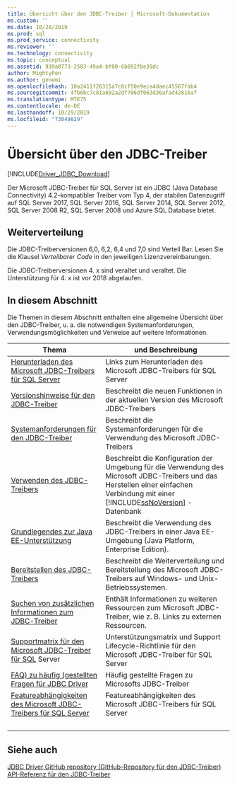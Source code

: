 ```yaml
---
title: Übersicht über den JDBC-Treiber | Microsoft-Dokumentation
ms.custom: ''
ms.date: 10/28/2019
ms.prod: sql
ms.prod_service: connectivity
ms.reviewer: ''
ms.technology: connectivity
ms.topic: conceptual
ms.assetid: 939a8773-2583-49a4-bf00-6b892fbe39dc
author: MightyPen
ms.author: genemi
ms.openlocfilehash: 10a2411f26315a7c0cf50e9eca4daec45567fab4
ms.sourcegitcommit: 4fb6bc7c81a692a2df706df063d36afad42816af
ms.translationtype: MTE75
ms.contentlocale: de-DE
ms.lasthandoff: 10/29/2019
ms.locfileid: "73049829"
---
```

# <a name="overview-of-the-jdbc-driver"></a>Übersicht über den JDBC-Treiber

[!INCLUDE[Driver_JDBC_Download](../../includes/driver_jdbc_download.md)]

Der Microsoft JDBC-Treiber für SQL Server ist ein JDBC (Java Database Connectivity) 4.2-kompatibler Treiber vom Typ 4, der stabilen Datenzugriff auf SQL Server 2017, SQL Server 2016, SQL Server 2014, SQL Server 2012, SQL Server 2008 R2, SQL Server 2008 und Azure SQL Database bietet.  

## <a name="redistribution"></a>Weiterverteilung

Die JDBC-Treiberversionen 6,0, 6,2, 6,4 und 7,0 sind Verteil Bar. Lesen Sie die Klausel _Verteilbarer Code_ in den jeweiligen Lizenzvereinbarungen.

Die JDBC-Treiberversionen 4. x sind veraltet und veraltet. Die Unterstützung für 4. x ist vor 2018 abgelaufen.

## <a name="in-this-section"></a>In diesem Abschnitt  

Die Themen in diesem Abschnitt enthalten eine allgemeine Übersicht über den JDBC-Treiber, u. a. die notwendigen Systemanforderungen, Verwendungsmöglichkeiten und Verweise auf weitere Informationen.  

|Thema|und Beschreibung|  
|-----------|-----------------|  
|[Herunterladen des Microsoft JDBC-Treibers für SQL Server](../../connect/jdbc/download-microsoft-jdbc-driver-for-sql-server.md)|Links zum Herunterladen des Microsoft JDBC-Treibers für SQL Server|  
|[Versionshinweise für den JDBC-Treiber](../../connect/jdbc/release-notes-for-the-jdbc-driver.md)|Beschreibt die neuen Funktionen in der aktuellen Version des Microsoft JDBC-Treibers|  
|[Systemanforderungen für den JDBC-Treiber](../../connect/jdbc/system-requirements-for-the-jdbc-driver.md)|Beschreibt die Systemanforderungen für die Verwendung des Microsoft JDBC-Treibers|  
|[Verwenden des JDBC-Treibers](../../connect/jdbc/using-the-jdbc-driver.md)|Beschreibt die Konfiguration der Umgebung für die Verwendung des Microsoft JDBC-Treibers und das Herstellen einer einfachen Verbindung mit einer [!INCLUDE[ssNoVersion](../../includes/ssnoversion-md.md)] -Datenbank|  
|[Grundlegendes zur Java EE-Unterstützung](../../connect/jdbc/understanding-java-ee-support.md)|Beschreibt die Verwendung des JDBC-Treibers in einer Java EE-Umgebung (Java Platform, Enterprise Edition).|  
|[Bereitstellen des JDBC-Treibers](../../connect/jdbc/deploying-the-jdbc-driver.md)|Beschreibt die Weiterverteilung und Bereitstellung des Microsoft JDBC-Treibers auf Windows- und Unix-Betriebssystemen.|  
|[Suchen von zusätzlichen Informationen zum JDBC-Treiber](../../connect/jdbc/finding-additional-jdbc-driver-information.md)|Enthält Informationen zu weiteren Ressourcen zum Microsoft JDBC-Treiber, wie z. B. Links zu externen Ressourcen.|  
|[Supportmatrix für den Microsoft JDBC-Treiber für SQL](../../connect/jdbc/microsoft-jdbc-driver-for-sql-server-support-matrix.md) Server|Unterstützungsmatrix und Support Lifecycle-Richtlinie für den Microsoft JDBC-Treiber für SQL Server|  
|[FAQ&#41; zu häufig &#40;gestellten Fragen für JDBC Driver](../../connect/jdbc/frequently-asked-questions-faq-for-jdbc-driver.md)|Häufig gestellte Fragen zu Microsofts JDBC-Treiber|  
|[Featureabhängigkeiten des Microsoft JDBC-Treibers für SQL Server](../../connect/jdbc/feature-dependencies-of-microsoft-jdbc-driver-for-sql-server.md)|Featureabhängigkeiten des Microsoft JDBC-Treibers für SQL Server|
| &nbsp; | &nbsp; |

## <a name="see-also"></a>Siehe auch  
 [JDBC Driver GitHub repository (GitHub-Repository für den JDBC-Treiber)](https://github.com/microsoft/mssql-jdbc)  
 [API-Referenz für den JDBC-Treiber](../../connect/jdbc/reference/jdbc-driver-api-reference.md)  
  
  
